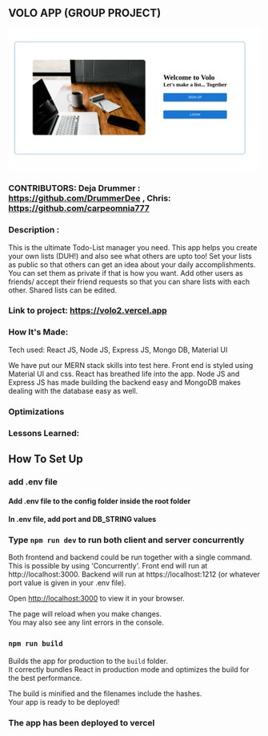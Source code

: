 ## VOLO APP (GROUP PROJECT)

![image](images/volo_screenshot.png)

### CONTRIBUTORS: Deja Drummer : https://github.com/DrummerDee , Chris: https://github.com/carpeomnia777
### Description :
This is the ultimate Todo-List manager you need. This app helps you create your own lists (DUH!) and also see what others are upto too! Set your lists as public so that others can get an idea about your daily accomplishments. You can set them as private if that is how you want. Add other users as friends/ accept their friend requests so that you can share lists with each other. Shared lists can be edited.
### Link to project: https://volo2.vercel.app

### How It's Made:
Tech used: React JS, Node JS, Express JS, Mongo DB, Material UI

We have put our MERN stack skills into test here. Front end is styled using Material UI and css. React has breathed life into the app. Node JS and Express JS has made building the backend easy and MongoDB makes dealing with the database easy as well.

### Optimizations


### Lessons Learned:



## How To Set Up

### add .env file
#### Add .env file to the config folder inside the root folder
#### In .env file, add port and DB_STRING values
### Type `npm run dev` to run both client and server concurrently

Both frontend and backend could be run together with a single command. This is possible by using 'Concurrently'.
Front end will run at http://localhost:3000.
Backend will run at https://localhost:1212 (or whatever port value is given in your .env file).

Open [http://localhost:3000](http://localhost:3000) to view it in your browser.

The page will reload when you make changes.\
You may also see any lint errors in the console.

### `npm run build`

Builds the app for production to the `build` folder.\
It correctly bundles React in production mode and optimizes the build for the best performance.

The build is minified and the filenames include the hashes.\
Your app is ready to be deployed!

### The app has been deployed to vercel

